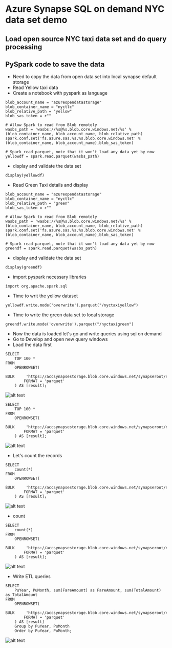 # Azure Synapse SQL on demand NYC data set demo

## Load open source NYC taxi data set and do query processing

## PySpark code to save the data

- Need to copy the data from open data set into local synapse default storage
- Read Yellow taxi data
- Create a notebook with pyspark as language

```
blob_account_name = "azureopendatastorage"
blob_container_name = "nyctlc"
blob_relative_path = "yellow"
blob_sas_token = r""

# Allow Spark to read from Blob remotely
wasbs_path = 'wasbs://%s@%s.blob.core.windows.net/%s' % (blob_container_name, blob_account_name, blob_relative_path)
spark.conf.set('fs.azure.sas.%s.%s.blob.core.windows.net' % (blob_container_name, blob_account_name),blob_sas_token)

# Spark read parquet, note that it won't load any data yet by now
yellowdf = spark.read.parquet(wasbs_path)
```

- display and validate the data set

```
display(yellowdf)
```

- Read Green Taxi details and display

```
blob_account_name = "azureopendatastorage"
blob_container_name = "nyctlc"
blob_relative_path = "green"
blob_sas_token = r""

# Allow Spark to read from Blob remotely
wasbs_path = 'wasbs://%s@%s.blob.core.windows.net/%s' % (blob_container_name, blob_account_name, blob_relative_path)
spark.conf.set('fs.azure.sas.%s.%s.blob.core.windows.net' % (blob_container_name, blob_account_name),blob_sas_token)

# Spark read parquet, note that it won't load any data yet by now
greendf = spark.read.parquet(wasbs_path)
```

- display and validate the data set

```
display(greendf)
```

- import pyspark necessary libraries

```
import org.apache.spark.sql
```

- Time to writ the yellow dataset 

```
yellowdf.write.mode('overwrite').parquet("/nyctaxiyellow")
```

- Time to write the green data set to local storage

```
greendf.write.mode('overwrite').parquet("/nyctaxigreen")
```

- Now the data is loaded let's go and write queries using sql on demand
- Go to Develop and open new query windows
- Load the data first

```
SELECT
    TOP 100 *
FROM
    OPENROWSET(
        BULK     'https://accsynapsestorage.blob.core.windows.net/synapseroot/nyctaxiyellow/*',
        FORMAT = 'parquet'
    ) AS [result];
```

![alt text](https://github.com/balakreshnan/synapseAnalytics/blob/master/images/sqlondeman1.jpg "ETL")

```
SELECT
    TOP 100 *
FROM
    OPENROWSET(
        BULK     'https://accsynapsestorage.blob.core.windows.net/synapseroot/nyctaxigreen/*',
        FORMAT = 'parquet'
    ) AS [result];
```

![alt text](https://github.com/balakreshnan/synapseAnalytics/blob/master/images/sqlondeman2.jpg "ETL")

- Let's count the records 

```
SELECT
    count(*)
FROM
    OPENROWSET(
        BULK     'https://accsynapsestorage.blob.core.windows.net/synapseroot/nyctaxiyellow/*',
        FORMAT = 'parquet'
    ) AS [result];
```

![alt text](https://github.com/balakreshnan/synapseAnalytics/blob/master/images/sqlondeman3.jpg "ETL")

- count

```
SELECT
    count(*)
FROM
    OPENROWSET(
        BULK     'https://accsynapsestorage.blob.core.windows.net/synapseroot/nyctaxigreen/*',
        FORMAT = 'parquet'
    ) AS [result];
```

![alt text](https://github.com/balakreshnan/synapseAnalytics/blob/master/images/sqlondeman4.jpg "ETL")

- Write ETL queries

```
SELECT
    PuYear, PuMonth, sum(FareAmount) as FareAmount, sum(TotalAmount) as TotalAmount
FROM
    OPENROWSET(
        BULK     'https://accsynapsestorage.blob.core.windows.net/synapseroot/nyctaxiyellow/*',
        FORMAT = 'parquet'
    ) AS [result] 
    Group by PuYear, PuMonth
    Order by PuYear, PuMonth;
```

![alt text](https://github.com/balakreshnan/synapseAnalytics/blob/master/images/sqlondeman5.jpg "ETL")